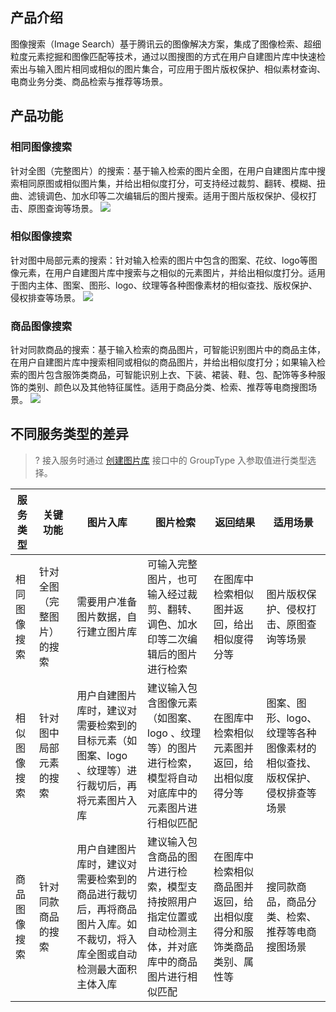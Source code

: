 ## 产品介绍

图像搜索（Image Search）基于腾讯云的图像解决方案，集成了图像检索、超细粒度元素挖掘和图像匹配等技术，通过以图搜图的方式在用户自建图片库中快速检索出与输入图片相同或相似的图片集合，可应用于图片版权保护、相似素材查询、电商业务分类、商品检索与推荐等场景。

## 产品功能

### 相同图像搜索

针对全图（完整图片）的搜索：基于输入检索的图片全图，在用户自建图片库中搜索相同原图或相似图片集，并给出相似度打分，可支持经过裁剪、翻转、模糊、扭曲、滤镜调色、加水印等二次编辑后的图片搜索。适用于图片版权保护、侵权打击、原图查询等场景。
![](https://qcloudimg.tencent-cloud.cn/raw/974257efd6c8cac95fd9317df030cc83.png)

### 相似图像搜索

针对图中局部元素的搜索：针对输入检索的图片中包含的图案、花纹、logo等图像元素，在用户自建图片库中搜索与之相似的元素图片，并给出相似度打分。适用于图内主体、图案、图形、logo、纹理等各种图像素材的相似查找、版权保护、侵权排查等场景。
![](https://qcloudimg.tencent-cloud.cn/raw/c4312cbe95c69252fdc27fc9973c9637.png)

### 商品图像搜索

针对同款商品的搜索：基于输入检索的商品图片，可智能识别图片中的商品主体，在用户自建图片库中搜索相同或相似的商品图片，并给出相似度打分；如果输入检索的图片包含服饰类商品，可智能识别上衣、下装、裙装、鞋、包、配饰等多种服饰的类别、颜色以及其他特征属性。适用于商品分类、检索、推荐等电商搜图场景。
![](https://qcloudimg.tencent-cloud.cn/raw/be0eafd4b8ab9fcd013d63889bee47d5.png)



[](id:m1)

## 不同服务类型的差异

> ? 接入服务时通过 [创建图片库](https://cloud.tencent.com/document/api/865/63488) 接口中的 GroupType 入参取值进行类型选择。

| 服务类型     | 关键功能                   | 图片入库                                                     | 图片检索                                                     | 返回结果                                                     | 适用场景                                                     |
| ------------ | -------------------------- | ------------------------------------------------------------ | ------------------------------------------------------------ | ------------------------------------------------------------ | ------------------------------------------------------------ |
| 相同图像搜索 | 针对全图（完整图片）的搜索 | 需要用户准备图片数据，自行建立图片库                         | 可输入完整图片，也可输入经过裁剪、翻转、调色、加水印等二次编辑后的图片进行检索 | 在图库中检索相似图并返回，给出相似度得分等                   | 图片版权保护、侵权打击、原图查询等场景                       |
| 相似图像搜索 | 针对图中局部元素的搜索     | 用户自建图片库时，建议对需要检索到的目标元素（如图案、logo 、纹理等）进行裁切后，再将元素图片入库 | 建议输入包含图像元素（如图案、logo 、纹理等）的图片进行检索，模型将自动对底库中的元素图片进行相似匹配 | 在图库中检索相似元素图并返回，给出相似度得分等               | 图案、图形、logo、纹理等各种图像素材的相似查找、版权保护、侵权排查等场景 |
| 商品图像搜索 | 针对同款商品的搜索         | 用户自建图片库时，建议对需要检索到的商品进行裁切后，再将商品图片入库。如不裁切，将入库全图或自动检测最大面积主体入库 | 建议输入包含商品的图片进行检索，模型支持按照用户指定位置或自动检测主体，并对底库中的商品图片进行相似匹配 | 在图库中检索相似商品图并返回，给出相似度得分和服饰类商品类别、属性等 | 搜同款商品，商品分类、检索、推荐等电商搜图场景               |

